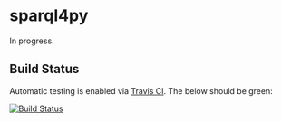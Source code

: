 sparql4py
=========

In progress.


## Build Status

Automatic testing is enabled via [Travis CI](https://travis-ci.org/). The below should be green:

[![Build Status](https://travis-ci.org/sheymans/eunomia.svg)](https://travis-ci.org/sheymans/eunomia)
